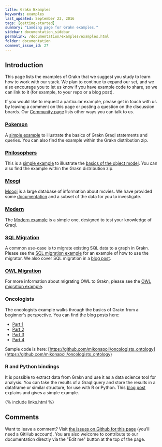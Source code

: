 ```yaml
---
title: Grakn Examples
keywords: examples
last_updated: September 23, 2016
tags: [getting-started]
summary: "Landing page for Grakn examples."
sidebar: documentation_sidebar
permalink: /documentation/examples/examples.html
folder: documentation
comment_issue_id: 27
---
```



## Introduction

This page lists the examples of Grakn that we suggest you study to learn how to work with our stack.  We plan to continue to expand our set, and we also encourage you to let us know if you have example code to share, so we can link to it (for example, to your repo or a blog post).

If you would like to request a particular example, please get in touch with us by leaving a comment on this page or posting a question on the discussion boards.  Our [Community page](https://grakn.ai/community.html) lists other ways you can talk to us.

### [Pokemon](./pokemon.html)

A [simple example](./pokemon.html) to illustrate the basics of Grakn Graql statements and queries. You can also find the example within the Grakn distribution zip.

### [Philosophers](./philosophers.html)

This is a [simple example](./philosophers.html) to illustrate the [basics of the object model](../the-basics/mindmaps-basics.html). You can also find the example within the Grakn distribution zip.


### [Moogi](./moogi.html)

[Moogi](https://moogi.co) is a large database of information about movies. We have provided some [documentation](./moogi.html) and a subset of the data for you to investigate.

### [Modern](./modern.html)

The [Modern example](./modern.html) is a simple one, designed to test your knowledge of Graql.

### [SQL Migration](./SQL-migration.html)

A common use-case is to migrate existing SQL data to a graph in Grakn. Please see the [SQL migration example](../examples/SQL-migration.html) for an example of how to use the migrator. We also cover SQL migration in a [blog post](https://blog.grakn.ai/populating-mindmapsdb-with-the-world-5b2445aee60c#).

### [OWL Migration](./OWL-migration.html)

For more information about migrating OWL to Grakn, please see the [OWL migration example](../examples/OWL-migration.html).

### Oncologists

The oncologists example walks through the basics of Grakn from a beginner's perspective. You can find the blog posts here:

* [Part 1](https://blog.grakn.ai/adding-semantics-to-graph-databases-with-mindmapsdb-part-1-82022bbb3b1c#.fyfw6h93a)    
* [Part 2](https://blog.grakn.ai/adding-semantics-to-graph-databases-with-mindmapsdb-part2-833ec05bd28#.moeauu6sd)
* [Part 3](https://blog.grakn.ai/adding-semantics-to-graph-databases-with-mindmapsdb-part-3-5bd4c8be91ec#.1z2qtq8ms)
* [Part 4](https://blog.grakn.ai/adding-semantics-to-graph-databases-with-mindmapsdb-part-4-e1125e02dc85#.fc9qnj9bc)


Sample code is here: [https://github.com/mikonapoli/oncologists_ontology](https://github.com/mikonapoli/oncologists_ontology)

### R and Python bindings
It is possible to extract data from Grakn and use it as a data science tool for analysis. You can take the results of a Graql query and store the results in a dataframe or similar structure, for use with R or Python. This [blog post](https://blog.grakn.ai/there-r-pandas-in-my-graph-b8b5f40a2f99#) explains and gives a simple example.

{% include links.html %}


## Comments
Want to leave a comment? Visit <a href="https://github.com/graknlabs/docs/issues/27" target="_blank">the issues on Github for this page</a> (you'll need a GitHub account). You are also welcome to contribute to our documentation directly via the "Edit me" button at the top of the page.

